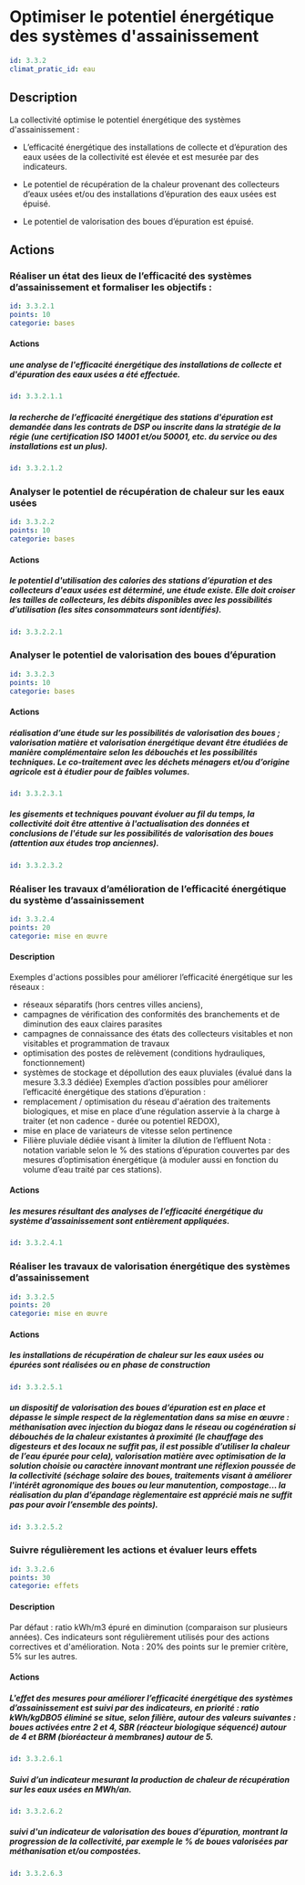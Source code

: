 # Optimiser le potentiel énergétique des systèmes d'assainissement
```yaml
id: 3.3.2
climat_pratic_id: eau
```
## Description
La collectivité optimise le potentiel énergétique des systèmes d'assainissement :

- L’efficacité énergétique des installations de collecte et d’épuration des eaux usées de la collectivité est élevée et est mesurée par des indicateurs.

- Le potentiel de récupération de la chaleur provenant des collecteurs d’eaux usées et/ou des installations d’épuration des eaux usées est épuisé.

- Le potentiel de valorisation des boues d’épuration est épuisé.


## Actions
### Réaliser un état des lieux de l’efficacité des systèmes d’assainissement  et formaliser les objectifs :
```yaml
id: 3.3.2.1
points: 10
categorie: bases
```
#### Actions
##### une analyse de l'efficacité énergétique des installations de collecte et d'épuration des eaux usées a été effectuée.
```yaml
id: 3.3.2.1.1
```

##### la recherche de l’efficacité énergétique des stations d'épuration est demandée dans les contrats de DSP ou inscrite dans la stratégie de la régie (une certification ISO 14001 et/ou 50001, etc. du service ou des installations est un plus).
```yaml
id: 3.3.2.1.2
```


### Analyser le potentiel de récupération de chaleur sur les eaux usées
```yaml
id: 3.3.2.2
points: 10
categorie: bases
```
#### Actions
##### le potentiel d'utilisation des calories  des stations d’épuration et des collecteurs d'eaux usées est déterminé, une étude existe. Elle doit croiser les tailles de collecteurs, les débits disponibles avec les possibilités d’utilisation (les sites consommateurs sont identifiés).
```yaml
id: 3.3.2.2.1
```


### Analyser le potentiel de valorisation des boues d’épuration
```yaml
id: 3.3.2.3
points: 10
categorie: bases
```
#### Actions
##### réalisation d’une étude sur les possibilités de valorisation des boues ; valorisation matière et valorisation énergétique devant être étudiées de manière complémentaire selon les débouchés et les possibilités techniques. Le co-traitement avec les déchets ménagers et/ou d’origine agricole est à étudier pour de faibles volumes.
```yaml
id: 3.3.2.3.1
```

##### les gisements et techniques pouvant évoluer au fil du temps, la collectivité doit être attentive à l'actualisation des données et conclusions de l'étude sur les possibilités de valorisation des boues (attention aux études trop anciennes).
```yaml
id: 3.3.2.3.2
```


### Réaliser les travaux d’amélioration de l’efficacité énergétique du système d’assainissement
```yaml
id: 3.3.2.4
points: 20
categorie: mise en œuvre
```
#### Description
Exemples d'actions possibles pour améliorer l’efficacité énergétique sur les réseaux :
* réseaux séparatifs (hors centres villes anciens),
* campagnes de vérification des conformités des branchements et de diminution des eaux claires parasites
* campagnes de connaissance des états des collecteurs visitables et non visitables et programmation de travaux
* optimisation des postes de relèvement (conditions hydrauliques, fonctionnement)
* systèmes de stockage et dépollution des eaux pluviales (évalué dans la mesure 3.3.3 dédiée)
Exemples d’action possibles pour améliorer l’efficacité énergétique des stations d’épuration :
* remplacement / optimisation du réseau d'aération des traitements biologiques, et mise en place d’une régulation  asservie à la charge à traiter (et non cadence - durée ou potentiel REDOX),
* mise en place de variateurs de vitesse selon pertinence
* Filière pluviale dédiée visant à limiter la dilution de l’effluent
Nota : notation variable selon le % des stations d’épuration  couvertes par des mesures d’optimisation énergétique (à moduler aussi en fonction du volume d’eau traité par ces stations).

#### Actions
##### les mesures résultant des analyses de l’efficacité énergétique du système d’assainissement sont entièrement appliquées.
```yaml
id: 3.3.2.4.1
```


### Réaliser les travaux de valorisation énergétique des systèmes d’assainissement
```yaml
id: 3.3.2.5
points: 20
categorie: mise en œuvre
```
#### Actions
##### les installations de récupération de chaleur sur les eaux usées ou épurées sont réalisées ou en phase de construction
```yaml
id: 3.3.2.5.1
```

##### un dispositif de valorisation des boues d’épuration est en place et dépasse le simple respect de la règlementation dans sa mise en œuvre : méthanisation avec injection du biogaz dans le réseau ou cogénération si débouchés de la chaleur existantes à proximité (le chauffage des digesteurs et des locaux ne suffit pas, il est possible d’utiliser la chaleur de l’eau épurée pour cela), valorisation matière avec optimisation de la solution choisie ou caractère innovant montrant une réflexion poussée de la collectivité (séchage solaire des boues, traitements visant à améliorer l'intérêt agronomique des boues ou leur manutention, compostage… la réalisation du plan d’épandage règlementaire est apprécié mais ne suffit pas pour avoir l’ensemble des points).
```yaml
id: 3.3.2.5.2
```


### Suivre régulièrement les actions et évaluer leurs effets
```yaml
id: 3.3.2.6
points: 30
categorie: effets
```
#### Description
Par défaut : ratio kWh/m3 épuré en diminution (comparaison sur plusieurs années).
Ces indicateurs sont régulièrement utilisés pour des actions correctives et d'amélioration.
Nota : 20% des points sur le premier critère, 5% sur les autres.

#### Actions
##### L'effet des mesures pour améliorer l’efficacité énergétique des systèmes d’assainissement est suivi par des indicateurs, en priorité : ratio kWh/kgDBO5 éliminé se situe, selon filière, autour des valeurs suivantes : boues activées entre 2 et 4, SBR (réacteur biologique séquencé) autour de 4 et BRM (bioréacteur à membranes) autour de 5.
```yaml
id: 3.3.2.6.1
```

##### Suivi d’un indicateur mesurant la production de chaleur de récupération sur les eaux usées en MWh/an.
```yaml
id: 3.3.2.6.2
```

##### suivi d'un indicateur de valorisation des boues d’épuration, montrant la progression de la collectivité, par exemple le % de boues valorisées par méthanisation et/ou compostées.
```yaml
id: 3.3.2.6.3
```


